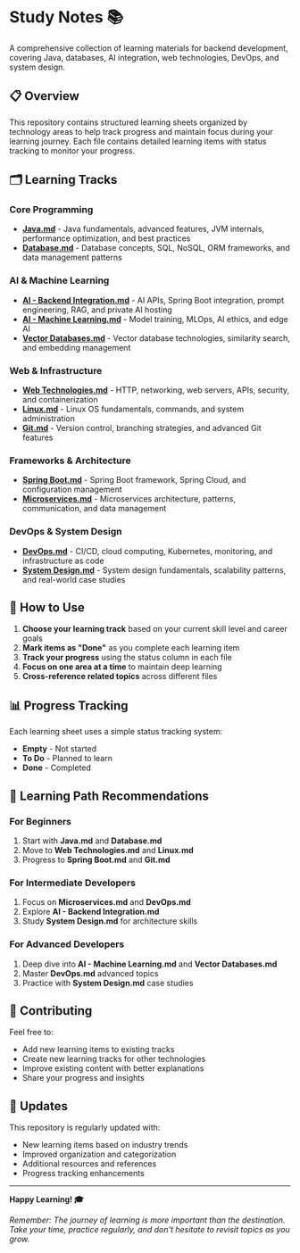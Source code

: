 # Study Notes 📚

A comprehensive collection of learning materials for backend development, covering Java, databases, AI integration, web technologies, DevOps, and system design.

## 📋 Overview

This repository contains structured learning sheets organized by technology areas to help track progress and maintain focus during your learning journey. Each file contains detailed learning items with status tracking to monitor your progress.

## 🗂️ Learning Tracks

### Core Programming
- **[Java.md](Java.md)** - Java fundamentals, advanced features, JVM internals, performance optimization, and best practices
- **[Database.md](Database.md)** - Database concepts, SQL, NoSQL, ORM frameworks, and data management patterns

### AI & Machine Learning
- **[AI - Backend Integration.md](AI%20-%20Backend%20Integration.md)** - AI APIs, Spring Boot integration, prompt engineering, RAG, and private AI hosting
- **[AI - Machine Learning.md](AI%20-%20Machine%20Learning.md)** - Model training, MLOps, AI ethics, and edge AI
- **[Vector Databases.md](Vector%20Databases.md)** - Vector database technologies, similarity search, and embedding management

### Web & Infrastructure
- **[Web Technologies.md](Web%20Technologies.md)** - HTTP, networking, web servers, APIs, security, and containerization
- **[Linux.md](Linux.md)** - Linux OS fundamentals, commands, and system administration
- **[Git.md](Git.md)** - Version control, branching strategies, and advanced Git features

### Frameworks & Architecture
- **[Spring Boot.md](Spring%20Boot.md)** - Spring Boot framework, Spring Cloud, and configuration management
- **[Microservices.md](Microservices.md)** - Microservices architecture, patterns, communication, and data management

### DevOps & System Design
- **[DevOps.md](DevOps.md)** - CI/CD, cloud computing, Kubernetes, monitoring, and infrastructure as code
- **[System Design.md](System%20Design.md)** - System design fundamentals, scalability patterns, and real-world case studies

## 🎯 How to Use

1. **Choose your learning track** based on your current skill level and career goals
2. **Mark items as "Done"** as you complete each learning item
3. **Track your progress** using the status column in each file
4. **Focus on one area at a time** to maintain deep learning
5. **Cross-reference related topics** across different files

## 📊 Progress Tracking

Each learning sheet uses a simple status tracking system:
- **Empty** - Not started
- **To Do** - Planned to learn
- **Done** - Completed

## 🚀 Learning Path Recommendations

### For Beginners
1. Start with **Java.md** and **Database.md**
2. Move to **Web Technologies.md** and **Linux.md**
3. Progress to **Spring Boot.md** and **Git.md**

### For Intermediate Developers
1. Focus on **Microservices.md** and **DevOps.md**
2. Explore **AI - Backend Integration.md**
3. Study **System Design.md** for architecture skills

### For Advanced Developers
1. Deep dive into **AI - Machine Learning.md** and **Vector Databases.md**
2. Master **DevOps.md** advanced topics
3. Practice with **System Design.md** case studies

## 📝 Contributing

Feel free to:
- Add new learning items to existing tracks
- Create new learning tracks for other technologies
- Improve existing content with better explanations
- Share your progress and insights

## 🔄 Updates

This repository is regularly updated with:
- New learning items based on industry trends
- Improved organization and categorization
- Additional resources and references
- Progress tracking enhancements

---

**Happy Learning! 🎓**

*Remember: The journey of learning is more important than the destination. Take your time, practice regularly, and don't hesitate to revisit topics as you grow.*
